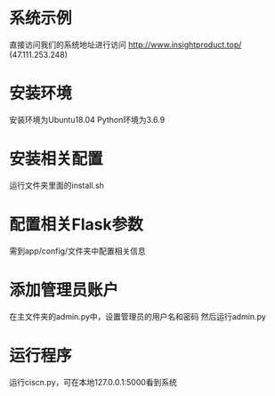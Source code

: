 # 系统示例
直接访问我们的系统地址进行访问
http://www.insightproduct.top/   (47.111.253.248)

# 安装环境
安装环境为Ubuntu18.04
Python环境为3.6.9

# 安装相关配置
运行文件夹里面的install.sh

# 配置相关Flask参数
需到app/config/文件夹中配置相关信息

# 添加管理员账户
在主文件夹的admin.py中，设置管理员的用户名和密码
然后运行admin.py

# 运行程序
运行ciscn.py，可在本地127.0.0.1:5000看到系统
